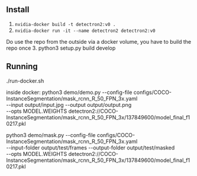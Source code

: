 ## Install
1. `nvidia-docker build -t detectron2:v0 .`
2. `nvidia-docker run -it --name detectron2 detectron2:v0`

Do use the repo from the outside via a docker volume, you have to build the repo once
3. python3 setup.py build develop

## Running
./run-docker.sh

inside docker:
python3 demo/demo.py --config-file configs/COCO-InstanceSegmentation/mask_rcnn_R_50_FPN_3x.yaml \
  --input output/input.jpg --output output/output.png \
  --opts MODEL.WEIGHTS detectron2://COCO-InstanceSegmentation/mask_rcnn_R_50_FPN_3x/137849600/model_final_f10217.pkl

python3 demo/mask.py --config-file configs/COCO-InstanceSegmentation/mask_rcnn_R_50_FPN_3x.yaml \
  --input-folder output/test/frames --output-folder output/test/masked \
  --opts MODEL.WEIGHTS detectron2://COCO-InstanceSegmentation/mask_rcnn_R_50_FPN_3x/137849600/model_final_f10217.pkl
